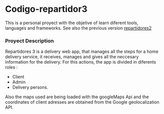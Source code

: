 
# Codigo-repartidor3

This is a personal proyect with the objetive of learn diferent tools, languages and frameworks. See also the previous version [repartidores2](https://github.com/MeikiO/Codigo-repartidor2/tree/main)


### Proyect Description
Repartidores 3 is a delivery web app, that manages all the steps for a home delivery service, it receives, manages and gives all the neccesary information for the delivery. For this actions, the app is divided in diferents roles :
- Client
- Admin 
- Delivery persons. 

Also the maps used are being loaded with the googleMaps Api and the coordinates of client adresses are obtained from the Google geolocalization API. 

